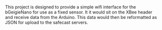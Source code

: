 This project is designed to provide a simple wifi interface for the bGeigieNano for use as a fixed sensor. It it would sit on the XBee header and receive data from the Arduino. This data would then be reformatted as JSON for upload to the safecast servers.
